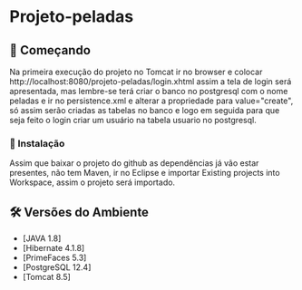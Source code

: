# Projeto-peladas

## 🚀 Começando

Na primeira execução do projeto no Tomcat ir no browser e colocar http://localhost:8080/projeto-peladas/login.xhtml assim a tela de login será apresentada, mas lembre-se terá criar o banco no postgresql com o nome peladas e ir no persistence.xml e alterar a propriedade <property name="hibernate.hbm2ddl.auto" value="update" /> para value="create", só assim serão criadas as tabelas no banco e logo em seguida para que seja feito o login criar um usuário na tabela usuario no postgresql.

### 🔧 Instalação

Assim que baixar o projeto do github as dependências já vão estar presentes, não tem Maven, ir no Eclipse e importar Existing projects into Workspace, assim o projeto será importado.

## 🛠️ Versões do Ambiente
* [JAVA 1.8]
* [Hibernate 4.1.8]
* [PrimeFaces 5.3]
* [PostgreSQL 12.4]
* [Tomcat 8.5]


